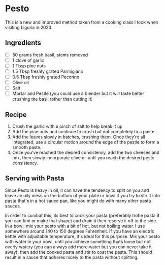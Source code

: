 # Pesto

This is a new and improved method taken from a cooking class I took when visiting Liguria in 2023.

## Ingredients

- [ ] 50 grams fresh basil, stems removed
- [ ] 1 clove of garlic
- [ ] 1 Tbsp pine nuts
- [ ] 1.5 Tbsp freshly grated Parmigiano
- [ ] 0.5 Tbsp freshly grated Pecorino
- [ ] Olive oil
- [ ] Salt
- [ ] Mortar and Pestle (you could use a blender but it will taste better crushing the basil rather than cutting it)

## Recipe

1. Crush the garlic with a pinch of salt to help break it up
1. Add the pine nuts and continue to crush but not completely to a paste
1. Add the leaves slowly in batches, crushing them. Once they're all integrated, use a circular motion around the edge of the pestle to form a smooth paste.
1. Once you've reached the desired consistency, add the two cheeses and mix, then slowly incorporate olive oil until you reach the desired pesto consistency.

## Serving with Pasta

Since Pesto is heavy in oil, it can have the tendency to split on you and leave an oily mess on the bottom of your plate or bowl if you try to stir it into pasta that's in a hot sauce pan, like you might do with many other pasta sauces.  

In order to combat this, its best to cook your pasta (preferably trofie pasta if you can find or make that shape) and drain it then reserve it off to the side. In a bowl, mix your pesto with a bit of hot, but not boiling water. I use somewhere around 140 to 150 degrees Fahrenheit. If you have an electric kettle with adjustable temperature, it's ideal for this purpose. Mix your pesto with water in your bowl, until you achieve something thats loose but not overly watery (you can always add more water but you can never take it away), then add the cooked pasta and stir to coat the pasta. This should result in a sauce that adheres nicely to the pasta without splitting.

